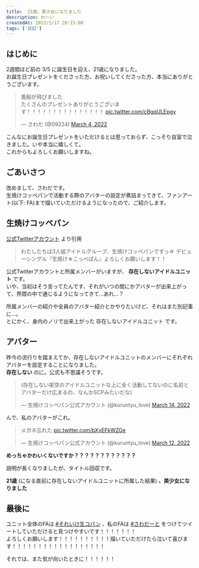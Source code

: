 ```yaml
---
title:  21歳、美少女になりました
description: わ～い
createdAt: 2022/3/17 20:15:00
tags: ['日記']
---
```


## はじめに

2週間ほど前の 3/5 に誕生日を迎え、21歳になりました。  
お誕生日プレゼントをくださった方、お祝いしてくださった方、本当にありがとうございます。

<blockquote class="twitter-tweet"><p lang="ja" dir="ltr">風船が飛びました<br>たくさんのプレゼントありがとうございます！！！！！！！！！！！！！！！ <a href="https://t.co/cBgqULEpgy">pic.twitter.com/cBgqULEpgy</a></p>&mdash; さわだ (@09224) <a href="https://twitter.com/09224/status/1499767651681595392?ref_src=twsrc%5Etfw">March 4, 2022</a></blockquote> <script async src="https://platform.twitter.com/widgets.js" charset="utf-8"></script>

こんなにお誕生日プレゼントをいただけるとは思っておらず、こっそり自室で泣きました。いや本当に嬉しくて。  
これからもよろしくお願いしますね。

## ごあいさつ

改めまして、さわだです。  
生焼けコッペパンで活動する際のアバターの設定が煮詰まってきて、ファンアート(以下: FA)まで描いていただけるようになったので、ご紹介します。

## 生焼けコッペパン

[公式Twitterアカウント](https://twitter.com/kuruntyu_love) より引用

> わたしたちは3人組アイドルグループ、生焼けコッペパンですっ☆ デビューシングル『生焼け☆こっぺぱん』よろしくお願いします！！

公式Twitterアカウントと所属メンバーがいますが、 **存在しないアイドルユニット** です。  
いや、当初はそう言ってたんです、それがいつの間にかアバターが出来上がって、界隈の中で通じるようになってきて…あれ…？

所属メンバーの紹介や全員のアバター紹介とかやりたいけど、それはまた別記事に…。  
とにかく、身内のノリで出来上がった 存在しないアイドルユニット です。

## アバター

昨今の流行りを踏まえてか、存在しないアイドルユニットのメンバーにそれぞれアバターを設定することになりました。  
**存在しない** のに。公式も不思議そうです。

<blockquote class="twitter-tweet"><p lang="ja" dir="ltr">(存在しない架空のアイドルユニットな上に全く活動してないのに名前とアバターだけ広まるの、なんかSCPみたいだな)</p>&mdash; 生焼けコッペパン公式アカウント (@kuruntyu_love) <a href="https://twitter.com/kuruntyu_love/status/1503335094899027969?ref_src=twsrc%5Etfw">March 14, 2022</a></blockquote> <script async src="https://platform.twitter.com/widgets.js" charset="utf-8"></script> 

んで、私のアバターがこれ。

<blockquote class="twitter-tweet"><p lang="ja" dir="ltr">メガネ忘れた <a href="https://t.co/bXvEFkWZGe">pic.twitter.com/bXvEFkWZGe</a></p>&mdash; 生焼けコッペパン公式アカウント (@kuruntyu_love) <a href="https://twitter.com/kuruntyu_love/status/1502591751122345987?ref_src=twsrc%5Etfw">March 12, 2022</a></blockquote> <script async src="https://platform.twitter.com/widgets.js" charset="utf-8"></script>

**めっちゃかわいくないですか？？？？？？？？？？？？**

説明が長くなりましたが、タイトル回収です。

**21歳** (になる直前に存在しないアイドルユニットに所属した結果) **、美少女になりました**

## 最後に

ユニット全体のFAは [#それいけ生コパン](https://twitter.com/search?q=%23%E3%81%9D%E3%82%8C%E3%81%84%E3%81%91%E7%94%9F%E3%82%B3%E3%83%91%E3%83%B3) 、私のFAは [#さわだーと](https://twitter.com/search?q=%23%E3%81%95%E3%82%8F%E3%81%A0%E3%83%BC%E3%81%A8) をつけてツイートしていただけると見つけやすいです！！！！！！！  
よろしくお願いします！！！！！！！！！！描いていただけたら泣いて喜びます！！！！！！！！！！！！！！！！！！

それでは、また気が向いたときに！！！！！！
